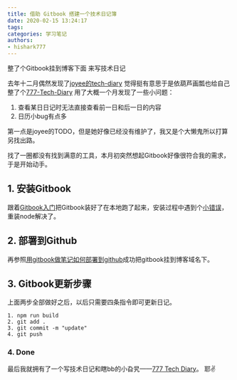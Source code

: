 ```yaml
---
title: 借助 Gitbook 搭建一个技术日记簿
date: 2020-02-15 13:24:17
tags:
categories: 学习笔记
authors:
- hishark777
---
```

整了个Gitbook挂到博客下面 
来写技术日记

去年十二月偶然发现了[joyee的tech-diary](https://www.github.com/joyeecheung/diary)
觉得挺有意思于是依葫芦画瓢也给自己整了个[777-Tech-Diary](https://www.hishark777.com/diary/)
用了大概一个月发现了一些小问题：
1. 查看某日日记时无法直接查看前一日和后一日的内容
2. 日历小bug有点多

第一点是joyee的TODO，但是她好像已经没有维护了，我又是个大懒鬼所以打算另找出路。

找了一圈都没有找到满意的工具，本月初突然想起Gitbook好像很符合我的需求，于是开始动手。
<!--more-->
## 1. 安装Gitbook
跟着[Gitbook入门](https://www.jianshu.com/p/dc53e589897a)把Gitbook装好了在本地跑了起来，安装过程中遇到个[小错误](https://blog.csdn.net/w5688414/article/details/94172354)，重装node解决了。

## 2. 部署到Github
再参照[用gitbook做笔记如何部署到github](https://www.jianshu.com/p/4e109a1113b2)成功把gitbook挂到博客域名下。

## 3. Gitbook更新步骤
上面两步全部做好之后，以后只需要四条指令即可更新日记。
```
1. npm run build
2. git add .
3. git commit -m "update"
4. git push
```

### 4. Done
最后我就拥有了一个写技术日记和瞎bb的小旮旯——[777 Tech Diary](https://hishark777.com/777-Tech-Diary/)。
耶✌️
